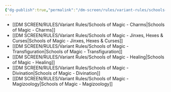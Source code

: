 ```yaml
---
{"dg-publish":true,"permalink":"/dm-screen/rules/variant-rules/schools-of-magic-mo-c/"}
---
```


- [[DM SCREEN/RULES/Variant Rules/Schools of Magic - Charms\|Schools of Magic - Charms]]
- [[DM SCREEN/RULES/Variant Rules/Schools of Magic - Jinxes, Hexes & Curses\|Schools of Magic - Jinxes, Hexes & Curses]]
- [[DM SCREEN/RULES/Variant Rules/Schools of Magic - Transfiguration\|Schools of Magic - Transfiguration]]
- [[DM SCREEN/RULES/Variant Rules/Schools of Magic - Healing\|Schools of Magic - Healing]]
- [[DM SCREEN/RULES/Variant Rules/Schools of Magic - Divination\|Schools of Magic - Divination]]
- [[DM SCREEN/RULES/Variant Rules/Schools of Magic - Magizoology\|Schools of Magic - Magizoology]]
